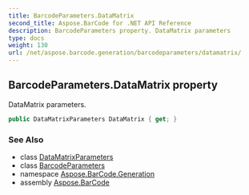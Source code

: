 ```yaml
---
title: BarcodeParameters.DataMatrix
second_title: Aspose.BarCode for .NET API Reference
description: BarcodeParameters property. DataMatrix parameters
type: docs
weight: 130
url: /net/aspose.barcode.generation/barcodeparameters/datamatrix/
---
```

## BarcodeParameters.DataMatrix property

DataMatrix parameters.

```csharp
public DataMatrixParameters DataMatrix { get; }
```

### See Also

* class [DataMatrixParameters](../../datamatrixparameters/)
* class [BarcodeParameters](../)
* namespace [Aspose.BarCode.Generation](../../barcodeparameters/)
* assembly [Aspose.BarCode](../../../)


